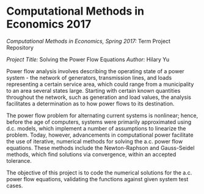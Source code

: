 # Computational Methods in Economics 2017
*Computational Methods in Economics, Spring 2017:* Term Project Repository

*Project Title:* Solving the Power Flow Equations
*Author:* Hilary Yu

Power flow analysis involves describing the operating state of a power system - the network of generators, transmission lines, and loads representing a certain service area, which could range from a municipality to an area several states large. Starting with certain known quantities throughout the network, such as generation and load values, the analysis facilitates a determination as to how power flows to its destination.

The power flow problem for alternating current systems is nonlinear; hence, before the age of computers, systems were primarily approximated using d.c. models, which implement a number of assumptions to linearize the problem. Today, however, advancements in computational power facilitate the use of iterative, numerical methods for solving the a.c. power flow equations. These methods include the Newton-Raphson and Gauss-Seidel methods, which find solutions via convergence, within an accepted tolerance. 

The objective of this project is to code the numerical solutions for the a.c. power flow equations, validating the functions against given system test cases.
